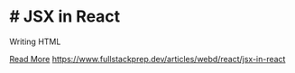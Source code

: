 # # JSX in React

Writing HTML

[Read More](https://www.fullstackprep.dev/articles/webd/react/jsx-in-react) https://www.fullstackprep.dev/articles/webd/react/jsx-in-react